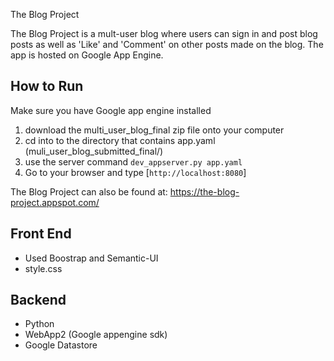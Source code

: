 The Blog Project

 The Blog Project is a mult-user blog where users can sign in and post blog posts as well as 'Like' and 'Comment' on other posts made on the blog. The app is hosted on Google App Engine.

## How to Run

Make sure you have Google app engine installed

1. download the multi_user_blog_final zip file onto your computer
2. cd into to the directory that contains app.yaml (muli_user_blog_submitted_final/)
3. use the server command `dev_appserver.py app.yaml`
4. Go to your browser and type [`http://localhost:8080`]

The Blog Project can also be found at:
    https://the-blog-project.appspot.com/

## Front End
* Used Boostrap and Semantic-UI
* style.css

## Backend
* Python
* WebApp2 (Google appengine sdk)
* Google Datastore
